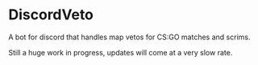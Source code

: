 # DiscordVeto
A bot for discord that handles map vetos for CS:GO matches and scrims.

Still a huge work in progress, updates will come at a very slow rate.
